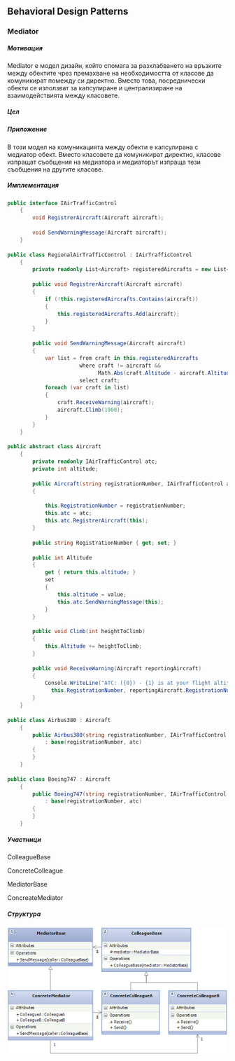 ## Behavioral Design Patterns

### **Mediator** ###

##### Мотивация
Mediator е модел дизайн, който спомага за разхлабването на връзките между обектите чрез премахване на необходимостта от класове да комуникират помежду си директно. Вместо това, посреднически обекти се използват за капсулиране и централизиране на взаимодействията между класовете.
##### Цел

 
##### Приложение
В този модел на комуникацията между обекти е капсулирана с медиатор обект. Вместо класовете  да комуникират директно, класове изпращат съобщения на медиатора и медиаторът изпраща тези съобщения на другите класове.

##### Имплементация

```c#    
public interface IAirTrafficControl
    {
        void RegistrerAircraft(Aircraft aircraft);

        void SendWarningMessage(Aircraft aircraft);
    }

public class RegionalAirTrafficControl : IAirTrafficControl
    {
        private readonly List<Aircraft> registeredAircrafts = new List<Aircraft>();

        public void RegistrerAircraft(Aircraft aircraft)
        {
            if (!this.registeredAircrafts.Contains(aircraft))
            {
                this.registeredAircrafts.Add(aircraft);
            }
        }

        public void SendWarningMessage(Aircraft aircraft)
        {
            var list = from craft in this.registeredAircrafts
                       where craft != aircraft &&
                             Math.Abs(craft.Altitude - aircraft.Altitude) < 1000
                       select craft;
            foreach (var craft in list)
            {
                craft.ReceiveWarning(aircraft);
                aircraft.Climb(1000);
            }
        }
    }

public abstract class Aircraft
    {
        private readonly IAirTrafficControl atc;
        private int altitude;

        public Aircraft(string registrationNumber, IAirTrafficControl atc)
        {

            this.RegistrationNumber = registrationNumber;
            this.atc = atc;
            this.atc.RegistrerAircraft(this);
        }

        public string RegistrationNumber { get; set; }

        public int Altitude
        {
            get { return this.altitude; }
            set
            {
                this.altitude = value;
                this.atc.SendWarningMessage(this);
            }
        }

        public void Climb(int heightToClimb)
        {
            this.Altitude += heightToClimb;
        }

        public void ReceiveWarning(Aircraft reportingAircraft)
        {
            Console.WriteLine("ATC: ({0}) - {1} is at your flight altitude!!!",
              this.RegistrationNumber, reportingAircraft.RegistrationNumber);
        }
    }

public class Airbus380 : Aircraft
    {
        public Airbus380(string registrationNumber, IAirTrafficControl atc)
            : base(registrationNumber, atc)
        {
        }
    }

public class Boeing747 : Aircraft
    {
        public Boeing747(string registrationNumber, IAirTrafficControl atc)
            : base(registrationNumber, atc)
        {
        }
    }

```
##### Участници
ColleagueBase

ConcreteColleague

MediatorBase

ConcreateMediator

##### Структура

![](https://github.com/dchakov/High-Quality-Code-HomeWork/blob/master/17-Design%20Patterns/BehavioralPatterns/images/Mediator.jpg)

